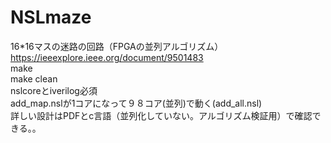 # NSLmaze
16*16マスの迷路の回路（FPGAの並列アルゴリズム）
https://ieeexplore.ieee.org/document/9501483<br>
make <br>
make clean<br>
nslcoreとiverilog必須<br>
add_map.nslが1コアになって９８コア(並列)で動く(add_all.nsl)<br>
詳しい設計はPDFとc言語（並列化していない。アルゴリズム検証用）で確認できる。。
